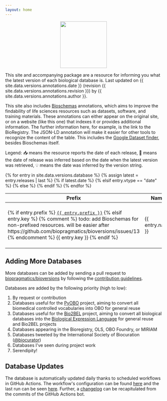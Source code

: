 ```yaml
---
layout: home
---
```

<p align="center">
  <img src="https://raw.githubusercontent.com/biopragmatics/bioversions/main/docs/source/logo.png" height="150">
</p>

This site and accompanying package are a resource for informing you what the latest version of each biological database
is. Last updated on {{ site.data.versions.annotations.date }} (revision {{ site.data.versions.annotations.revision }})
by {{ site.data.versions.annotations.author }}.

This site also includes [Bioschemas](https://bioschemas.org/) annotations, which
aims to improve the findability of life sciences resources such as datasets,
software, and training materials. These annotations can either appear on the
original site, or on a website (like this one) that indexes it or provides
additional information. The further information here, for example, is the link
to the BioRegistry. The JSON-LD annotation will make it easier for other
tools to recognize the content of the table. This includes the [Google Dataset
finder](https://datasetsearch.research.google.com/), besides Bioschemas itself.

Legend: 📥 means the resource reports the date of each release, 📅 means the date of release was inferred based on the
date when the latest version was retrieved, 💡 means the date was inferred by the version string.

<table id="versions-table">
<thead>
<tr>
    <th>Prefix</th>
    <th>Name</th>
    <th>Version</th>
    <th>Date</th>
    <th></th>
</tr>
</thead>
<tbody>
{% for entry in site.data.versions.database %}
    {% assign latest = entry.releases | last %}
    <tr>
        <td>
        {% if entry.prefix %}
            <script type="application/ld+json">
            {
                "@context": "https://schema.org",
                "@type": "Dataset",
                "@id": "https://bioregistry.io/{{ entry.prefix }}",
                "http://purl.org/dc/terms/conformsTo": {
                    "@type": "CreativeWork", 
                    "@id": "https://bioschemas.org/profiles/Dataset/0.4-DRAFT/"
                },
                "name": "{{ entry.name }}",
                "version": "{{ latest.version }}"
            }
            </script>
            <a href="https://bioregistry.io/{{ entry.prefix }}"><code>{{ entry.prefix }}</code></a>
        {% elsif entry.key %}
            {% comment %} 
               todo: add Bioschemas for non-prefixed resources. 
               will be easier after https://github.com/biopragmatics/bioversions/issues/13
            {% endcomment %}
            {{ entry.key }}
        {% endif %}
        </td>
        <td>{{ entry.name }}</td>
        <td>
            {% if latest.homepage %}<a href="{{ latest.homepage }}">{{ latest.version }} </a>{% else %}{{ latest.version }}{% endif %}
        </td>
        {% if latest.date %}<td>{{ latest.date }}</td><td>📥</td>
        {% elsif entry.vtype == "date" %}<td>-</td><td>💡</td>
        {% else %}<td>{{ latest.retrieved }}</td><td>📅</td>
        {% endif %}
    </tr>
{% endfor %}
</tbody>
</table>

<script>
$(document).ready(function () {
   $("#versions-table").DataTable();
});
</script>

## Adding More Databases

More databases can be added by sending a pull request to [biopragmatics/bioversions](https://github.com/biopragmatics/bioversions)
by following the [contribution guidelines](https://github.com/biopragmatics/bioversions#-contributing).

Databases are added by the following priority (high to low):

1. By request or contribution
2. Databases useful for the [PyOBO](https://github.com/pyobo/pyobo) project, aiming to convert all biomedical controlled
   vocabularies into OBO for general reuse
3. Databases useful for the [Bio2BEL](https://github.com/bio2bel/bio2bel) project, aiming to convert all biological
   databases into the [Biological Expression Language](https://biological-expression-language.github.io/) for general
   reuse and Bio2BEL projects
4. Databases appearing in the Bioregistry, OLS, OBO Foundry, or MIRIAM
5. Databases tweeted by the International Society of Biocuration ([@biocurator](https://twitter.com/biocurator))
6. Databases I've seen during project work
7. Serendipity!

## Database Updates

The database is automatically updated daily thanks to scheduled workflows in GitHub Actions. The workflow's
configuration can be found [here](https://github.com/biopragmatics/bioversions/blob/main/.github/workflows/update.yml)
and the last run can be
seen [here](https://github.com/biopragmatics/bioversions/actions?query=workflow%3A%22Update+Database%22). Further,
a [changelog](https://github.com/biopragmatics/bioversions/commits?author=actions-user) can be recapitulated from the commits
of the GitHub Actions bot.
